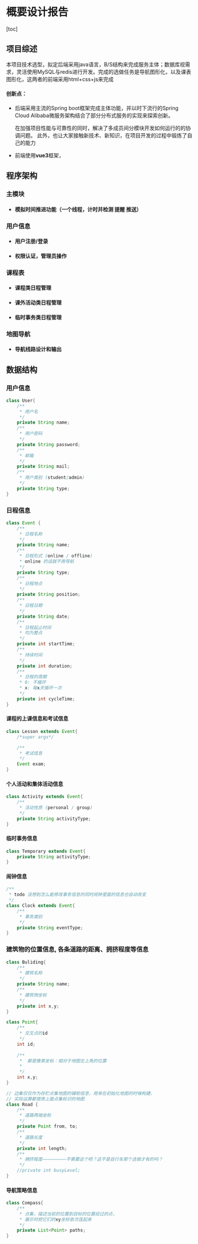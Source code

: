 # 概要设计报告

[toc]

<!--! chenxu不会写chenxu架构, 并且数据结构也写得的像一坨大便(并且是少部分未完成)-->

## 项目综述
本项目技术选型，拟定后端采用java语言，B/S结构来完成服务主体；数据库视需求，灵活使用MySQL与redis进行开发。完成的选做任务是导航图形化，以及课表图形化，这两者的前端采用html+css+js来完成

#### 创新点：
- 后端采用主流的Spring boot框架完成主体功能，并以时下流行的Spring Cloud Alibaba微服务架构结合了部分分布式服务的实现来探索创新。 

    在加强项目性能与可靠性的同时，解决了多成员间分模块开发如何运行的的协调问题。 此外，也让大家接触新技术、新知识，在项目开发的过程中锻炼了自己的能力


- 前端使用**vue3**框架，
<!--不行，这更多的创新我编不出来了，把我创死吧。
xdm看着再编一编嗷。
实在不行的话我这边最近炼丹练的语音转换也不是不能随便插进去点（）
另外提一下，我们杂项还有文本搜索的模糊匹配怎么写要解决，以及模拟时间的推进到底怎么推，这个我还不确定，以及这个文件里面列的数据结构，需要持久化到数据库的大都还需要加入id字段，记得加-->

## 程序架构

### 主模块

- #### 模拟时间推进功能（一个线程，计时并检测 提醒 推送）

### 用户信息

- #### 用户注册/登录

- #### 权限认证，管理员操作


### 课程表

- #### 课程类日程管理

- #### 课外活动类日程管理

- #### 临时事务类日程管理

### 地图导航

- #### 导航线路设计和输出


## 数据结构

### 用户信息

```java
class User{
    /**
     * 用户名
     */
    private String name;
    /**
     * 用户密码
     */
    private String password;
    /**
     * 邮箱
     */
    private String mail;
    /**
     * 用户类别 (student/admin)
     */
    private String type;
}
```



### 日程信息

```java
class Event {
	/**
	 * 日程名称
	 */
	private String name;
	/**
	 * 日程形式 (online / offline)
	 * online 的话就不用导航
	 */
	private String type;
	/**
	 * 日程地点
	 */
	private String position;
	/**
	 * 日程日期
	 */
	private String date;
	/**
	 * 日程起止时间
	 * 均为整点
	 */
	private int startTime;
	/**
	 * 持续时间
	 */
	private int duration;
	/**
	 * 日程的周期
	 * 0: 不循环
	 * x: 每x天循环一次
	 */
	private int cycleTime;
}
```

#### 课程的上课信息和考试信息

```java
class Lesson extends Event{
	/*super args*/

	/**
     * 考试信息
	 */
	Event exam;
}
```

#### 个人活动和集体活动信息

```java
class Activity extends Event{
    /**
     * 活动性质 (personal / group)
     */
    private String activityType;
}
```

#### 临时事务信息

```java
class Temporary extends Event{
	private String activityType;
}
```

#### 闹钟信息

```java
/**
 * todo 没想到怎么能修改事务信息的同时闹钟里面的信息也自动改变
 */
class Clock extends Event{
    /**
     * 事务类别
     */
    private String eventType;
}
```

### 建筑物的位置信息, 各条道路的距离、拥挤程度等信息

```java
class Buliding{
    /**
     * 建筑名称
     */
    private String name;
    /**
     * 建筑物坐标
     */
    private int x,y;
}
```
```java
class Point{
	/**
     * 交叉点的id
	 */
	int id;
	
	/**
     * 	都是像素坐标：相对于地图左上角的位置
     *  
	 */
	int x,y;
}
```

```java
// 边集仅仅作为存贮点集地图的辅助信息，用来在初始化地图的时候构建，
// 实际运算都使用上面点集标识的地图
class Road {
	/**
	 * 道路两端坐标
	 */
	private Point from, to;
	/**
	 * 道路长度
	 */
	private int length;
    /**
     * 拥挤程度—————————不需要这个吧？这不是自行车那个选做才有的吗？
     */
	//private int busyLevel;
}
```
#### 导航策略信息

```java
class Compass{
    /**
     * 点集，描述当前的位置到目标的位置经过的点，
     * 展示时把它们的xy坐标依次连起来
     */
    private List<Point> paths;
}
```
